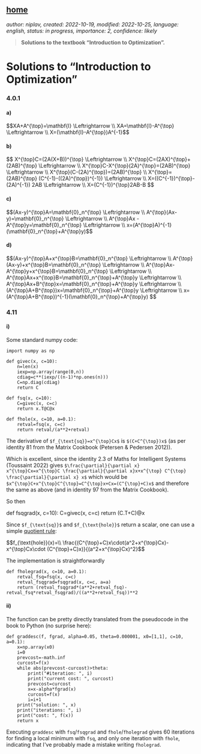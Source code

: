 [home](./index.md)
-------------------

*author: niplav, created: 2022-10-19, modified: 2022-10-25, language: english, status: in progress, importance: 2, confidence: likely*

> __Solutions to the textbook “Introduction to Optimization”.__

Solutions to “Introduction to Optimization”
=============================================

### 4.0.1

#### a)

<div>
	$$XA+A^{\top}=\mathbf{I} \Leftrightarrow \\
	XA=\mathbf{I}-A^{\top} \Leftrightarrow \\
	X=(\mathbf{I}-A^{\top})A^{-1}$$
</div>

#### b)

<div>
	$$ X^{\top}C=(2A(X+B))^{\top} \Leftrightarrow \\
	X^{\top}C=(2AX)^{\top}+(2AB)^{\top} \Leftrightarrow \\
	X^{\top}C-X^{\top}(2A)^{\top}=(2AB)^{\top} \Leftrightarrow \\
	X^{\top}(C-(2A)^{\top})=(2AB)^{\top} \\
	X^{\top}=(2AB)^{\top} (C^{-1}-((2A)^{\top})^{-1}) \Leftrightarrow \\
	X=((C^{-1})^{\top}-(2A)^{-1}) 2AB \Leftrightarrow \\
	X=(C^{-1})^{\top}2AB-B $$
</div>

#### c)

<div>
	$$(Ax-y)^{\top}A=\mathbf{0}_n^{\top} \Leftrightarrow \\
	A^{\top}(Ax-y)=\mathbf{0}_n^{\top} \Leftrightarrow \\
	A^{\top}Ax -A^{\top}y=\mathbf{0}_n^{\top} \Leftrightarrow \\
	x=(A^{\top}A)^{-1}(\mathbf{0}_n^{\top}+A^{\top}y)$$
</div>

#### d)

<div>
	$$(Ax-y)^{\top}A+x^{\top}B=\mathbf{0}_n^{\top} \Leftrightarrow \\
	A^{\top}(Ax-y)+x^{\top}B=\mathbf{0}_n^{\top} \Leftrightarrow \\
	A^{\top}Ax-A^{\top}y+x^{\top}B=\mathbf{0}_n^{\top} \Leftrightarrow \\
	A^{\top}Ax+x^{\top}B=\mathbf{0}_n^{\top}+A^{\top}y \Leftrightarrow \\
	A^{\top}Ax+B^{\top}x=\mathbf{0}_n^{\top}+A^{\top}y \Leftrightarrow \\
	(A^{\top}A+B^{\top})x=\mathbf{0}_n^{\top}+A^{\top}y \Leftrightarrow \\
	x=(A^{\top}A+B^{\top})^{-1}(\mathbf{0}_n^{\top}+A^{\top}y) $$
</div>

### 4.11

#### i)

Some standard numpy code:

	import numpy as np

	def givec(x, c=10):
		n=len(x)
		iexp=np.array(range(0,n))
		cdiag=c**(iexp/((n-1)*np.ones(n)))
		C=np.diag(cdiag)
		return C

	def fsq(x, c=10):
		C=givec(x, c=c)
		return x.T@C@x

	def fhole(x, c=10, a=0.1):
	    retval=fsq(x, c=c)
	    return retval/(a**2+retval)

The derivative of `$f_{\text{sq}}=x^{\top}Cx$` is `$(C+C^{\top})x$`
(as per identity 81 from the Matrix Cookbook (Petersen & Pedersen
2012))<!--TODO: link-->.

Which is excellent, since the identity 2.3 of Maths for Intelligent
Systems (Toussaint 2022) gives
`$\frac{\partial}{\partial x} x^{\top}Cx=x^{\top}C \frac{\partial}{\partial x}x+x^{\top} C^{\top} \frac{\partial}{\partial x} x$`
which would be `$x^{\top}C+x^{\top}C^{\top}=C^{\top}x+Cx=(C^{\top}+C)x$`
and therefore the same as above (and in identity 97 from the Matrix
Cookbook).

So then

def fsqgrad(x, c=10):
	C=givec(x, c=c)
	return (C.T+C)@x

Since `$f_{\text{sq}}$` and `$f_{\text{hole}}$` return a scalar, one can
use a simple [quotient rule](https://en.wikipedia.org/wiki/Quotient_rule):

<div>
	$$f_{\text{hole}}(x)=\\
	\frac{(C^{\top}+C)x\cdot(a^2+x^{\top}Cx)-x^{\top}Cx\cdot (C^{\top}+C)x)}{(a^2+x^{\top}Cx)^2}$$
</div>

The implementation is straightforwardly

	def fholegrad(x, c=10, a=0.1):
	    retval_fsq=fsq(x, c=c)
	    retval_fsqgrad=fsqgrad(x, c=c, a=a)
	    return (retval_fsqgrad*(a**2+retval_fsq)-retval_fsq*retval_fsqgrad)/((a**2+retval_fsq))**2

#### ii)

The function can be pretty directly translated from the pseudocode in
the book to Python (no surprise here):

	def graddesc(f, fgrad, alpha=0.05, theta=0.000001, x0=[1,1], c=10, a=0.1):
		x=np.array(x0)
		i=0
		prevcost=-math.inf
		curcost=f(x)
		while abs(prevcost-curcost)>theta:
			print("#iteration: ", i)
			print("current cost: ", curcost)
			prevcost=curcost
			x=x-alpha*fgrad(x)
			curcost=f(x)
			i=i+1
		print("solution: ", x)
		print("iterations: ", i)
		print("cost: ", f(x))
		return x

Executing `graddesc` with `fsq`/`fsqgrad` and `fhole`/`fholegrad`
gives 60 iterations for finding a local minimum with `fsq`, and only
one iteration with `fhole`, indicating that I've probably made a mistake
writing `fholegrad`.
